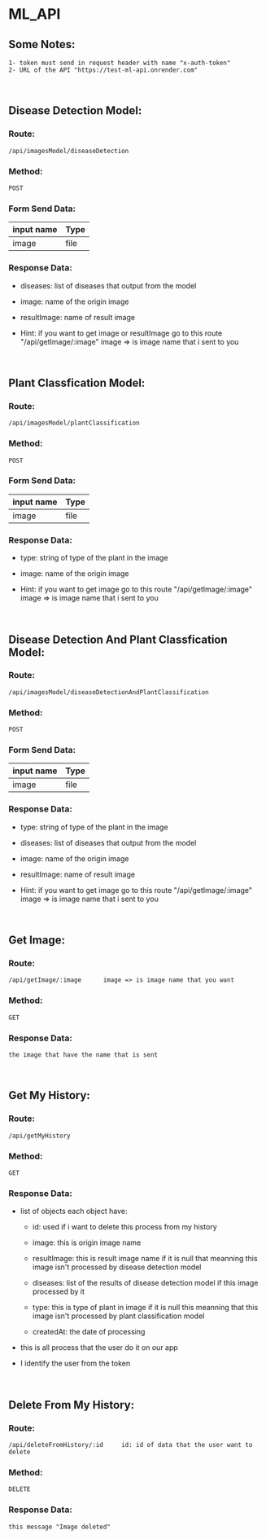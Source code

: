 # ML_API

## **Some Notes:**
```
1- token must send in request header with name "x-auth-token"
2- URL of the API "https://test-ml-api.onrender.com"
```

</br>

## **Disease Detection Model:**
### Route:
```
/api/imagesModel/diseaseDetection
```
### Method:
```
POST
```
### Form Send Data:
| input name | Type |
|--------|------|
| image | file |

### Response Data:
- diseases: list of diseases that output from the model

- image: name of the origin image

- resultImage: name of result image

- Hint: if you want to get image or resultImage go to this route "/api/getImage/:image"  image => is image name that i sent to you

</br>

## **Plant Classfication Model:**
### Route:
```
/api/imagesModel/plantClassification
```
### Method:
```
POST
```
### Form Send Data:
| input name | Type |
|--------|------|
| image | file |

### Response Data:
- type: string of type of the plant in the image

- image: name of the origin image

- Hint: if you want to get image go to this route "/api/getImage/:image"  image => is image name that i sent to you

</br>

## **Disease Detection And Plant Classfication Model:**
### Route:
```
/api/imagesModel/diseaseDetectionAndPlantClassification
```
### Method:
```
POST
```
### Form Send Data:
| input name | Type |
|--------|------|
| image | file |

### Response Data:
- type: string of type of the plant in the image

- diseases: list of diseases that output from the model

- image: name of the origin image

- resultImage: name of result image

- Hint: if you want to get image go to this route "/api/getImage/:image"  image => is image name that i sent to you


</br>

## **Get Image:**
### Route:
```
/api/getImage/:image      image => is image name that you want
```
### Method:
```
GET
```
### Response Data:
```
the image that have the name that is sent
```

</br>

## **Get My History:**
### Route:
```
/api/getMyHistory
```
### Method:
```
GET
```
### Response Data:

- list of objects each object have:
    - id: used if i want to delete this process from my history

    - image: this is origin image name

    - resultImage: this is result image name if it is null that meanning this image isn't processed by disease detection model

    - diseases: list of the results of disease detection model if this image processed by it

    - type: this is type of plant in image if it is null this meanning that this image isn't processed by plant classification model

    - createdAt: the date of processing

- this is all process that the user do it on our app 

- I identify the user from the token

</br>

## **Delete From My History:**
### Route:
```
/api/deleteFromHistory/:id     id: id of data that the user want to delete
```
### Method:
```
DELETE
```
### Response Data:
```
this message "Image deleted"
```

</br>